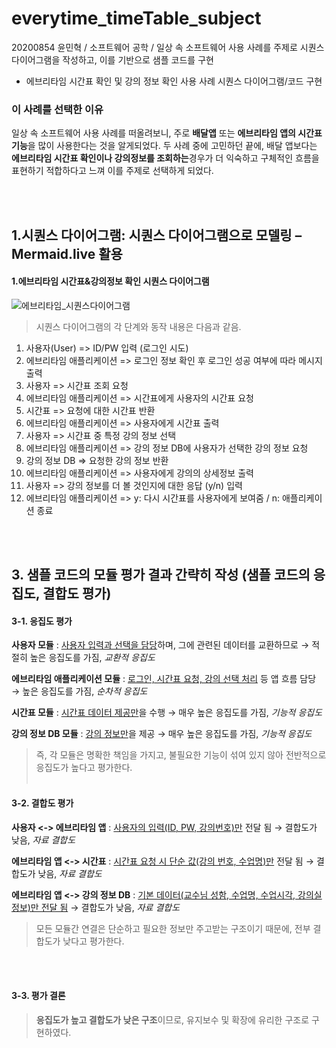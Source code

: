 # everytime_timeTable_subject
20200854 윤민혁 / 소프트웨어 공학 / 일상 속 소프트웨어 사용 사례를 주제로 시퀀스 다이어그램을 작성하고, 이를 기반으로 샘플 코드를 구현
- 에브리타임 시간표 확인 및 강의 정보 확인 사용 사례 시퀀스 다이어그램/코드 구현

### 이 사례를 선택한 이유
일상 속 소프트웨어 사용 사례를 떠올려보니, 주로 **배달앱** 또는 **에브리타임 앱의 시간표 기능**을 많이 사용한다는 것을 알게되었다. 
두 사례 중에 고민하던 끝에, 배달 앱보다는 **에브리타임 시간표 확인이나 강의정보를 조회하는**경우가 더 익숙하고 구체적인 흐름을 표현하기 적합하다고 느껴 이를 주제로 선택하게 되었다.


<br><br>

## 1.시퀀스 다이어그램: 시퀀스 다이어그램으로 모델링 – Mermaid.live 활용
#### 1.에브리타임 시간표&강의정보 확인 시퀀스 다이어그램
![에브리타임_시퀀스다이어그램](https://github.com/user-attachments/assets/4cea5b15-0dba-46a3-9d51-5eb9db0f2e93)

> 시퀀스 다이어그램의 각 단계와 동작 내용은 다음과 같음.
1.	사용자(User) =>	ID/PW 입력 (로그인 시도)
2.	에브리타임 애플리케이션 =>	로그인 정보 확인 후 로그인 성공 여부에 따라 메시지 출력
4.	사용자 =>	시간표 조회 요청
5.	에브리타임 애플리케이션 =>	시간표에게 사용자의 시간표 요청
6.	시간표 =>	요청에 대한 시간표 반환
7.	에브리타임 애플리케이션 =>	사용자에게 시간표 출력
8.	사용자 =>	시간표 중 특정 강의 정보 선택
9.	에브리타임 애플리케이션 =>	강의 정보 DB에 사용자가 선택한 강의 정보 요청
10.	강의 정보 DB =>	요청한 강의 정보 반환
11.	에브리타임 애플리케이션 =>	사용자에게 강의의 상세정보 출력
12.	사용자 =>	강의 정보를 더 볼 것인지에 대한 응답 (y/n) 입력
13.	에브리타임 애플리케이션 =>	y: 다시 시간표를 사용자에게 보여줌 / n: 애플리케이션 종료

<br><br>

## 3. 샘플 코드의 모듈 평가 결과 간략히 작성 (샘플 코드의 응집도, 결합도 평가)

#### 3-1. 응집도 평가
  
  
**사용자 모듈** : <u>사용자 입력과 선택을 담당</u>하며, 그에 관련된 데이터를 교환하므로 → 적절히 높은 응집도를 가짐, *교환적 응집도*
  
**에브리타임 애플리케이션 모듈** : <u>로그인, 시간표 요청, 강의 선택 처리</u> 등 앱 흐름 담당 → 높은 응집도를 가짐, *순차적 응집도*
  
**시간표 모듈** : <u>시간표 데이터 제공만</u>을 수행 → 매우 높은 응집도를 가짐, *기능적 응집도*
  
**강의 정보 DB 모듈** : <u>강의 정보만</u>을 제공 → 매우 높은 응집도를 가짐, *기능적 응집도*

  
> 즉, 각 모듈은 명확한 책임을 가지고, 불필요한 기능이 섞여 있지 않아 전반적으로 응집도가 높다고 평가한다.
  <br><br>

#### 3-2. 결합도 평가

**사용자 <-> 에브리타임 앱** : <u>사용자의 입력(ID, PW, 강의번호)만</u> 전달 됨 → 결합도가 낮음, *자료 결합도*
  
**에브리타임 앱 <-> 시간표** : <u>시간표 요청 시 단순 값(강의 번호, 수업명)만</u> 전달 됨 → 결합도가 낮음, *자료 결합도*
  
**에브리타임 앱 <-> 강의 정보 DB** : <u>기본 데이터(교수님 성함, 수업명, 수업시각, 강의실정보)만 전달 됨</u> → 결합도가 낮음, *자료 결합도*
    
> 모든 모듈간 연결은 단순하고 필요한 정보만 주고받는 구조이기 때문에, 전부 결합도가 낮다고 평가한다.

<br><br>  
#### 3-3. 평가 결론
  
> **응집도가 높고 결합도가 낮은 구조**이므로, 유지보수 및 확장에 유리한 구조로 구현하였다.
